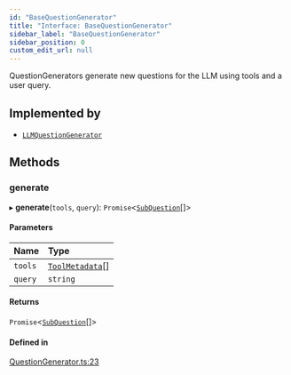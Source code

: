 ```yaml
---
id: "BaseQuestionGenerator"
title: "Interface: BaseQuestionGenerator"
sidebar_label: "BaseQuestionGenerator"
sidebar_position: 0
custom_edit_url: null
---
```


QuestionGenerators generate new questions for the LLM using tools and a user query.

## Implemented by

- [`LLMQuestionGenerator`](../classes/LLMQuestionGenerator.md)

## Methods

### generate

▸ **generate**(`tools`, `query`): `Promise`<[`SubQuestion`](SubQuestion.md)[]\>

#### Parameters

| Name | Type |
| :------ | :------ |
| `tools` | [`ToolMetadata`](ToolMetadata.md)[] |
| `query` | `string` |

#### Returns

`Promise`<[`SubQuestion`](SubQuestion.md)[]\>

#### Defined in

[QuestionGenerator.ts:23](https://github.com/run-llama/LlamaIndexTS/blob/dc91f5f/packages/core/src/QuestionGenerator.ts#L23)

